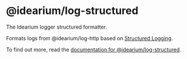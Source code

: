 # @idearium/log-structured

The Idearium logger structured formatter.

Formats logs from @idearium/log-http based on [Structured Logging](https://cloud.google.com/logging/docs/structured-logging).

To find out more, read the [documentation for @idearium/log-structured](https://idearium.github.io/idearium-lib/docs/log-structured).
